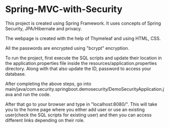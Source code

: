 # Spring-MVC-with-Security

This project is created using Spring Framework. It uses concepts of Spring Security, JPA/Hibernate and privacy.

The webpage is created with the help of Thymeleaf and using HTML, CSS.

All the passwords are encrypted using "bcrypt" encryption.

To run the project, first execute the SQL scripts and update their location in the application.properties file inside the resources/application.properties directory. Along with that also update the ID, password to access your database.

After completing the above steps, go into main/java/com.security.springboot.demosecurity/DemoSecurityApplication.java and run the code.

After that go to your browser and type in "localhost:8080/". This will take you to the home page where you either add user or use an existing user(check the SQL scripts for existing user) and then you can access different links depending on their role.
